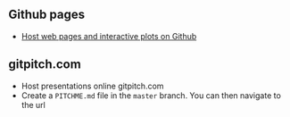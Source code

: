 ## Github pages
* [Host web pages and interactive plots on Github](https://automating-gis-processes.github.io/2016/Lesson5-share-on-github.html)

## gitpitch.com
* Host presentations online gitpitch.com
* Create a `PITCHME.md` file in the `master` branch. You can then navigate to the url
